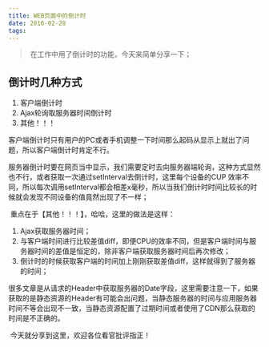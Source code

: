 ```yaml
---
title: WEB页面中的倒计时
date: 2016-02-28
tags: 
---
```

> ​	在工作中用了倒计时的功能，今天来简单分享一下；

## 倒计时几种方式

1. 客户端倒计时
2. Ajax轮询取服务器时间倒计时
3. 其他！！！

​	客户端倒计时只有用户的PC或者手机调整一下时间那么起码从显示上就出了问题，所以客户端倒计时肯定不行。

​	服务器倒计时要在网页当中显示，我们需要定时去向服务器端轮询，这种方式显然也不行，或者获取一次通过setInterval去倒计时，这里每个设备的CUP 效率不同，所以每次调用setInterval都会相差x毫秒，所以当我们倒计时时间比较长的时候就会发现不同设备的值竟然出现了不一样；

​	重点在于【其他！！！】，哈哈，这里的做法是这样：

1. Ajax获取服务器时间；
2. 与客户端时间进行比较差值diff，即便CPU的效率不同，但是客户端时间与服务器时间的差值是恒定的，除非客户端获取服务器时间后再次修改；
3. 倒计时的时候获取客户端的时间加上刚刚获取差值diff，这样就得到了服务器的时间；

​	很多文章是从请求的Header中获取服务器的Date字段，这里需要注意一下，如果获取的是静态资源的Header有可能会出问题，当静态服务器的时间与应用服务器时间不等会出现不一致，当静态资源配置了过期时间或者使用了CDN那么获取的时间是不正确的。

​	今天就分享到这里，欢迎各位看官批评指正！